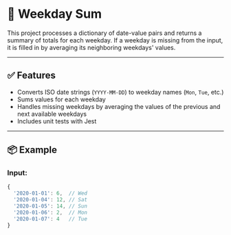 # 📆 Weekday Sum

This project processes a dictionary of date-value pairs and returns a summary of totals for each weekday. If a weekday is missing from the input, it is filled in by averaging its neighboring weekdays' values.

---

## ✅ Features

- Converts ISO date strings (`YYYY-MM-DD`) to weekday names (`Mon`, `Tue`, etc.)
- Sums values for each weekday
- Handles missing weekdays by averaging the values of the previous and next available weekdays
- Includes unit tests with Jest

---

## 📦 Example

### Input:

```js
{
  '2020-01-01': 6,  // Wed
  '2020-01-04': 12, // Sat
  '2020-01-05': 14, // Sun
  '2020-01-06': 2,  // Mon
  '2020-01-07': 4   // Tue
}
